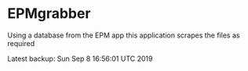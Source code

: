# EPMgrabber
Using a database from the EPM app this application scrapes the files as required


Latest backup: Sun Sep 8 16:56:01 UTC 2019
